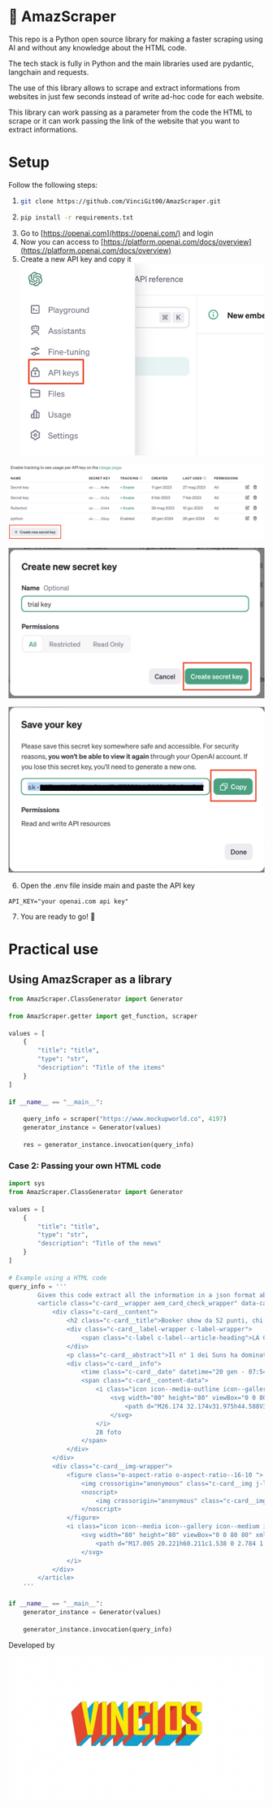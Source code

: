 # 🤖 AmazScraper

This repo is a Python open source library for making a faster scraping using AI and without any knowledge about the HTML code.

The tech stack is fully in Python and the main libraries used are pydantic, langchain and requests.

The use of this library allows to scrape and extract informations from websites in just few seconds instead of write ad-hoc code for each website.

This library can work passing as a parameter from the code the HTML to scrape or it can work passing the
link of the website that you want to extract informations.

# Setup

Follow the following steps:

1.  ```bash
    git clone https://github.com/VinciGit00/AmazScraper.git
    ```
2.  ```bash
    pip install -r requirements.txt
    ```
3.  Go to [https://openai.com](https://openai.com/) and login
4.  Now you can access to [https://platform.openai.com/docs/overview](https://platform.openai.com/docs/overview)
5.  Create a new API key and copy it
    ![Screenshot 2024-01-26 alle 17.10.10.png](docs/generate_api_key/step_1.png)

![Screenshot 2024-01-26 alle 17.10.31.png](docs/generate_api_key/step_2.png)

![Screenshot 2024-01-26 alle 17.10.52.png](docs/generate_api_key/step_3.png)

![Screenshot 2024-01-26 alle 17.11.10.png](docs/generate_api_key/step_4.png)

6. Open the .env file inside main and paste the API key

```config
API_KEY="your openai.com api key"
```

7. You are ready to go! 🚀

# Practical use

## Using AmazScraper as a library

```python
from AmazScraper.ClassGenerator import Generator

from AmazScraper.getter import get_function, scraper

values = [
    {
        "title": "title",
        "type": "str",
        "description": "Title of the items"
    }
]

if __name__ == "__main__":

    query_info = scraper("https://www.mockupworld.co", 4197)
    generator_instance = Generator(values)

    res = generator_instance.invocation(query_info)
```

### Case 2: Passing your own HTML code

```python
import sys
from AmazScraper.ClassGenerator import Generator

values = [
    {
        "title": "title",
        "type": "str",
        "description": "Title of the news"
    }
]

# Example using a HTML code
query_info = '''
        Given this code extract all the information in a json format about the news.
        <article class="c-card__wrapper aem_card_check_wrapper" data-cardindex="0">
            <div class="c-card__content">
                <h2 class="c-card__title">Booker show da 52 punti, chi ha più partite oltre quota 50</h2>
                <div class="c-card__label-wrapper c-label-wrapper">
                    <span class="c-label c-label--article-heading">LA CLASSIFICA</span>
                </div>
                <p class="c-card__abstract">Il n° 1 dei Suns ha dominato la sfida vinta a New Orleans segnando 52 punti. Si tratta della...</p>
                <div class="c-card__info">
                    <time class="c-card__date" datetime="20 gen - 07:54">20 gen - 07:54</time>
                    <span class="c-card__content-data">
                        <i class="icon icon--media-outline icon--gallery-outline icon--xxsmall icon--c-neutral">
                            <svg width="80" height="80" viewBox="0 0 80 80" xmlns="http://www.w3.org/2000/svg" class="icon__svg icon__svg--gallery-outline">
                                <path d="M26.174 32.174v31.975h44.588V32.174H26.174zm-3.08-9.238h50.747A6.159 6.159 0 0 1 80 29.095v38.134a6.159 6.159 0 0 1-6.159 6.158H23.095a6.159 6.159 0 0 1-6.159-6.158V29.095a6.159 6.159 0 0 1 6.159-6.159zM9.239 55.665a4.619 4.619 0 0 1-9.238 0V16.777C0 10.825 4.825 6 10.777 6H64.08a4.619 4.619 0 1 1 0 9.238H10.777c-.85 0-1.54.69-1.54 1.54v38.887z" fill="currentColor" fill-rule="evenodd"></path>
                            </svg>
                        </i>
                        28 foto
                    </span>
                </div>
            </div>
            <div class="c-card__img-wrapper">
                <figure class="o-aspect-ratio o-aspect-ratio--16-10 ">
                    <img crossorigin="anonymous" class="c-card__img j-lazyload" alt="Partite con 50+ punti: Booker in Top-20" data-srcset="..." sizes="..." loading="lazy" data-src="...">
                    <noscript>
                        <img crossorigin="anonymous" class="c-card__img" alt="Partite con 50+ punti: Booker in Top-20" srcset="..." sizes="..." src="...">
                    </noscript>
                </figure>
                <i class="icon icon--media icon--gallery icon--medium icon--c-primary">
                    <svg width="80" height="80" viewBox="0 0 80 80" xmlns="http://www.w3.org/2000/svg" class="icon__svg icon__svg--gallery">
                        <path d="M17.005 20.221h60.211c1.538 0 2.784 1.28 2.784 2.858v48.317c0 1.578-1.246 2.858-2.784 2.858H17.005c-1.537 0-2.784-1.28-2.784-2.858V23.079c0-1.578 1.247-2.858 2.784-2.858zM5.873 11.873V60.62a2.937 2.937 0 0 1-5.873 0V11.286A5.286 5.286 0 0 1 5.286 6h61.08a2.937 2.937 0 1 1 0 5.873H5.873z"></path>
                    </svg>
                </i>
            </div>
        </article>
    '''

if __name__ == "__main__":
    generator_instance = Generator(values)

    generator_instance.invocation(query_info)
```

Developed by

![logo-removebg-preview.png](docs/logo_vincios.png)
